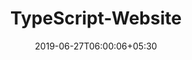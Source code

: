 ---
title: "TypeScript-Website"
date: 2019-06-27T06:00:06+05:30
type: "organisations"
org_name: "Microsoft"
repo_desc: "The Website for TypeScript"
repo_link: https://github.com/microsoft/TypeScript-Website
---
